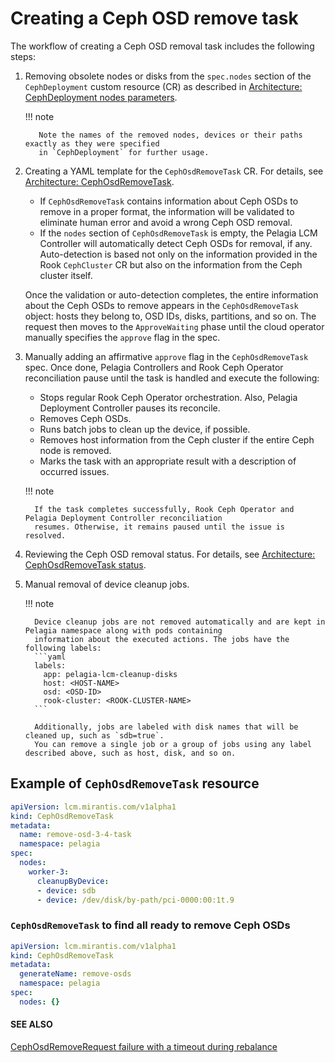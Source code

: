 <a id="create-osd-rm-request"></a>

# Creating a Ceph OSD remove task

The workflow of creating a Ceph OSD removal task includes the following steps:

1. Removing obsolete nodes or disks from the `spec.nodes` section of the
   `CephDeployment` custom resource (CR) as described in
   [Architecture: CephDeployment nodes parameters](https://mirantis.github.io/pelagia/architecture/custom-resources/cephdeployment#nodes).

    !!! note

          Note the names of the removed nodes, devices or their paths exactly as they were specified
          in `CephDeployment` for further usage.

2. Creating a YAML template for the `CephOsdRemoveTask` CR. For
   details, see
   [Architecture: CephOsdRemoveTask](https://mirantis.github.io/pelagia/architecture/custom-resources/cephosdremovetask).

     - If `CephOsdRemoveTask` contains information about Ceph OSDs to remove in a proper format,
       the information will be validated to eliminate human error and avoid a wrong Ceph OSD removal.
     - If the `nodes` section of `CephOsdRemoveTask` is empty, the Pelagia LCM Controller will automatically
       detect Ceph OSDs for removal, if any. Auto-detection is based not only on the information
       provided in the Rook `CephCluster` CR but also on the information from the Ceph cluster itself.

     Once the validation or auto-detection completes, the entire information about the Ceph OSDs to remove appears
     in the `CephOsdRemoveTask` object: hosts they belong to, OSD IDs, disks, partitions, and so on. The
     request then moves to the `ApproveWaiting` phase until the cloud operator manually specifies the `approve`
     flag in the spec.

3. Manually adding an affirmative `approve` flag in the `CephOsdRemoveTask` spec. Once done, Pelagia Controllers and
   Rook Ceph Operator reconciliation pause until the task is handled and execute the following:

      - Stops regular Rook Ceph Operator orchestration. Also, Pelagia Deployment Controller pauses its reconcile.
      - Removes Ceph OSDs.
      - Runs batch jobs to clean up the device, if possible.
      - Removes host information from the Ceph cluster if the entire Ceph node is removed.
      - Marks the task with an appropriate result with a description of occurred issues.

    !!! note

         If the task completes successfully, Rook Ceph Operator and Pelagia Deployment Controller reconciliation
         resumes. Otherwise, it remains paused until the issue is resolved.

4. Reviewing the Ceph OSD removal status. For details, see
   [Architecture: CephOsdRemoveTask status](https://mirantis.github.io/pelagia/architecture/custom-resources/cephosdremovetask#status).

5. Manual removal of device cleanup jobs.

    !!! note

         Device cleanup jobs are not removed automatically and are kept in Pelagia namespace along with pods containing
         information about the executed actions. The jobs have the following labels:
         ```yaml
         labels:
           app: pelagia-lcm-cleanup-disks
           host: <HOST-NAME>
           osd: <OSD-ID>
           rook-cluster: <ROOK-CLUSTER-NAME>
         ```

         Additionally, jobs are labeled with disk names that will be cleaned up, such as `sdb=true`.
         You can remove a single job or a group of jobs using any label described above, such as host, disk, and so on.

## Example of `CephOsdRemoveTask` resource

```yaml
apiVersion: lcm.mirantis.com/v1alpha1
kind: CephOsdRemoveTask
metadata:
  name: remove-osd-3-4-task
  namespace: pelagia
spec:
  nodes:
    worker-3:
      cleanupByDevice:
      - device: sdb
      - device: /dev/disk/by-path/pci-0000:00:1t.9
```

### `CephOsdRemoveTask` to find all ready to remove Ceph OSDs

```yaml
apiVersion: lcm.mirantis.com/v1alpha1
kind: CephOsdRemoveTask
metadata:
  generateName: remove-osds
  namespace: pelagia
spec:
  nodes: {}
```

#### SEE ALSO

[CephOsdRemoveRequest failure with a timeout during rebalance](https://mirantis.github.io/pelagia/troubleshoot/cephosdremovetask-timeout)

